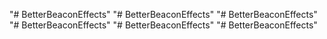 "# BetterBeaconEffects" 
"# BetterBeaconEffects" 
"# BetterBeaconEffects" 
"# BetterBeaconEffects" 
"# BetterBeaconEffects" 
"# BetterBeaconEffects" 
